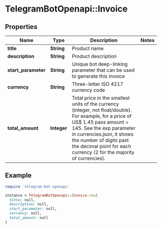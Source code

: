 # TelegramBotOpenapi::Invoice

## Properties

| Name | Type | Description | Notes |
| ---- | ---- | ----------- | ----- |
| **title** | **String** | Product name |  |
| **description** | **String** | Product description |  |
| **start_parameter** | **String** | Unique bot deep-linking parameter that can be used to generate this invoice |  |
| **currency** | **String** | Three-letter ISO 4217 currency code |  |
| **total_amount** | **Integer** | Total price in the smallest units of the currency (integer, not float/double). For example, for a price of US$ 1.45 pass amount &#x3D; 145. See the exp parameter in currencies.json, it shows the number of digits past the decimal point for each currency (2 for the majority of currencies). |  |

## Example

```ruby
require 'telegram-bot-openapi'

instance = TelegramBotOpenapi::Invoice.new(
  title: null,
  description: null,
  start_parameter: null,
  currency: null,
  total_amount: null
)
```

